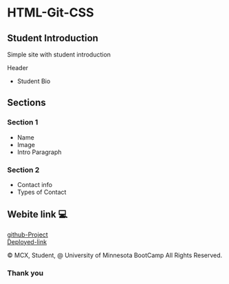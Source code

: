 # HTML-Git-CSS
## Student Introduction

Simple site with student introduction

Header

- Student Bio

## Sections

###  Section 1
- Name
- Image
- Intro Paragraph

###  Section 2
- Contact info
- Types of Contact

## Webite link 💻

[github-Project](https://github.com/MCXBootCampUMN/HTML-Git-CSS)
<br>
[Deployed-link](https://maxamed-ncx.github.io/HTML-Git-CSS/)

© MCX, Student, @ University of Minnesota BootCamp All Rights Reserved.

### Thank you
